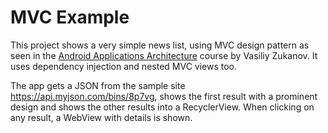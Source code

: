 # MVC Example

This project shows a very simple news list, using MVC design pattern as seen in the [Android Applications Architecture](https://www.udemy.com/android-architecture/) course by Vasiliy Zukanov. It uses dependency injection and nested MVC views too.

The app gets a JSON from the sample site https://api.myjson.com/bins/8p7vg, shows the first result with a prominent design and shows the other results into a RecyclerView. When clicking on any result, a WebView with details is shown.
